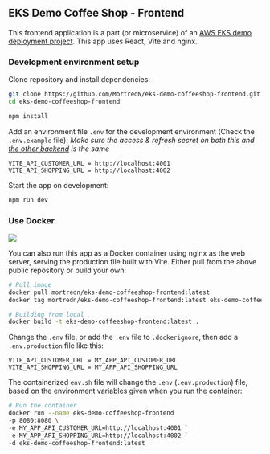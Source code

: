 ## EKS Demo Coffee Shop - Frontend

This frontend application is a part (or microservice) of an [AWS EKS demo deployment project](https://github.com/MortredN/eks-demo-coffeeshop). This app uses React, Vite and nginx.

### Development environment setup

Clone repository and install dependencies:

```bash
git clone https://github.com/MortredN/eks-demo-coffeeshop-frontend.git
cd eks-demo-coffeeshop-frontend

npm install
```

Add an environment file `.env` for the development environment (Check the `.env.example` file): *Make sure the access & refresh secret on both this and [the other backend](https://github.com/MortredN/eks-demo-coffeeshop-customer) is the same*

```properties
VITE_API_CUSTOMER_URL = http://localhost:4001
VITE_API_SHOPPING_URL = http://localhost:4002
```

Start the app on development:

```bash
npm run dev
```

### Use Docker

[<img src="https://img.shields.io/badge/Docker-2496ED?logo=docker&logoColor=fff">](https://hub.docker.com/r/mortredn/eks-demo-coffeeshop-frontend)

You can also run this app as a Docker container using nginx as the web server, serving the production file built with Vite. Either pull from the above public repository or build your own:

```bash
# Pull image
docker pull mortredn/eks-demo-coffeeshop-frontend:latest
docker tag mortredn/eks-demo-coffeeshop-frontend:latest eks-demo-coffeeshop-frontend:latest

# Building from local
docker build -t eks-demo-coffeeshop-frontend:latest .
```

Change the `.env` file, or add the `.env` file to `.dockerignore`, then add a `.env.production` file like this:

```properties
VITE_API_CUSTOMER_URL = MY_APP_API_CUSTOMER_URL
VITE_API_SHOPPING_URL = MY_APP_API_SHOPPING_URL
```

The containerized `env.sh` file will change the `.env` (`.env.production`) file, based on the environment variables given when you run the container:

```bash
# Run the container
docker run --name eks-demo-coffeeshop-frontend
-p 8080:8080 \
-e MY_APP_API_CUSTOMER_URL=http://localhost:4001 `
-e MY_APP_API_SHOPPING_URL=http://localhost:4002 `
-d eks-demo-coffeeshop-frontend:latest
```
